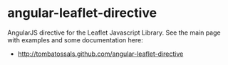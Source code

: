 angular-leaflet-directive
=========================

AngularJS directive for the Leaflet Javascript Library. See the main page with
examples and some documentation here:

 * http://tombatossals.github.com/angular-leaflet-directive

